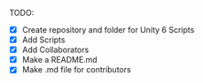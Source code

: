 TODO:
- [x] Create repository and folder for Unity 6 Scripts
- [x] Add Scripts
- [x] Add Collaborators
- [x] Make a README.md
- [x] Make .md file for contributors
